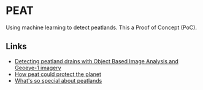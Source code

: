 # PEAT
Using machine learning to detect peatlands. This a Proof of Concept (PoC).

## Links
* [Detecting peatland drains with Object Based Image Analysis and Geoeye-1 imagery](https://cbmjournal.biomedcentral.com/articles/10.1186/s13021-017-0075-z)
* [How peat could protect the planet](https://www.nature.com/articles/d41586-020-00355-3)
* [What's so special about peatlands](https://www.iucn-uk-peatlandprogramme.org/about-peatlands)
